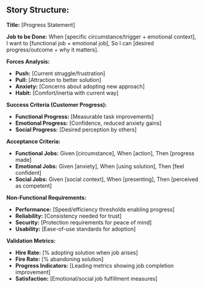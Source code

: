 ## Story Structure:
**Title:** [Progress Statement]

**Job to be Done:**
When [specific circumstance/trigger + emotional context],
I want to [functional job + emotional job],
So I can [desired progress/outcome + why it matters].

**Forces Analysis:**
- **Push:** [Current struggle/frustration]
- **Pull:** [Attraction to better solution]
- **Anxiety:** [Concerns about adopting new approach]
- **Habit:** [Comfort/inertia with current way]

**Success Criteria (Customer Progress):**
- **Functional Progress:** [Measurable task improvements]
- **Emotional Progress:** [Confidence, reduced anxiety gains]
- **Social Progress:** [Desired perception by others]

**Acceptance Criteria:**
- **Functional Jobs:** Given [circumstance], When [action], Then [progress made]
- **Emotional Jobs:** Given [anxiety], When [using solution], Then [feel confident]
- **Social Jobs:** Given [social context], When [presenting], Then [perceived as competent]

**Non-Functional Requirements:**
- **Performance:** [Speed/efficiency thresholds enabling progress]
- **Reliability:** [Consistency needed for trust]
- **Security:** [Protection requirements for peace of mind]
- **Usability:** [Ease-of-use standards for adoption]

**Validation Metrics:**
- **Hire Rate:** [% adopting solution when job arises]
- **Fire Rate:** [% abandoning solution]
- **Progress Indicators:** [Leading metrics showing job completion improvement]
- **Satisfaction:** [Emotional/social job fulfillment measures]
